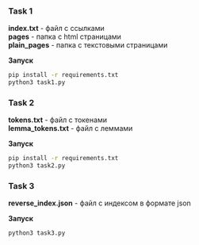 ### Task 1
__index.txt__ - файл с ссылками \
__pages__ - папка с html страницами \
__plain_pages__ - папка с текстовыми страницами 

__Запуск__
```bash
pip install -r requirements.txt
python3 task1.py
```

### Task 2
__tokens.txt__ - файл с токенами \
__lemma_tokens.txt__ - файл с леммами

__Запуск__
```bash
pip install -r requirements.txt
python3 task2.py
```

### Task 3
__reverse_index.json__ - файл с индексом в формате json

__Запуск__
```bash
python3 task3.py
```

